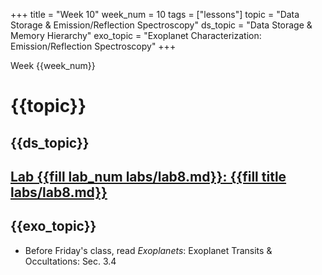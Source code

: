 +++
title = "Week 10"
week_num = 10
tags = ["lessons"]
topic = "Data Storage & Emission/Reflection Spectroscopy"
ds_topic = "Data Storage & Memory Hierarchy"
exo_topic =  "Exoplanet Characterization: Emission/Reflection Spectroscopy"
+++

Week {{week_num}}
# {{topic}}

## {{ds_topic}}


## [Lab {{fill lab_num labs/lab8.md}}: {{fill title labs/lab8.md}}](../../labs/lab8/)

## {{exo_topic}}
- Before Friday's class, read *Exoplanets*: Exoplanet Transits & Occultations:   Sec. 3.4
